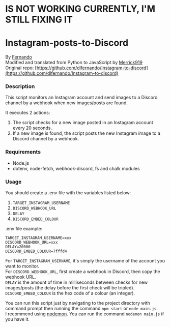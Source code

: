 # IS NOT WORKING CURRENTLY, I'M STILL FIXING IT

# Instagram-posts-to-Discord
By [Fernando](https://github.com/dlfernando/)\
Modified and translated from Python to JavaScript by [Merrick919](https://github.com/Merrick919)\
Original repo: [https://github.com/dlfernando/Instagram-to-discord](https://github.com/dlfernando/Instagram-to-discord)

### Description

This script monitors an Instagram account and send images to a Discord channel by a webhook when new images/posts are found.

It executes 2 actions:
1. The script checks for a new image posted in an Instagram account every 20 seconds.
2. If a new image is found, the script posts the new Instagram image to a Discord channel by a webhook.

### Requirements

- Node.js
- dotenv, node-fetch, webhook-discord, fs and chalk modules

### Usage

You should create a .env file with the variables listed below:
1. `TARGET_INSTAGRAM_USERNAME`
2. `DISCORD_WEBHOOK_URL`
3. `DELAY`
4. `DISCORD_EMBED_COLOUR`

.env file example:
```
TARGET_INSTAGRAM_USERNAME=xxx
DISCORD_WEBHOOK_URL=xxx
DELAY=20000
DISCORD_EMBED_COLOUR=7fffd4
```

For `TARGET_INSTAGRAM_USERNAME`, it's simply the username of the account you want to monitor.\
For `DISCORD_WEBHOOK_URL`, first create a webhook in Discord, then copy the webhook URL.\
`DELAY` is the amount of time in milliseconds between checks for new images/posts (the delay before the first check will be tripled).\
`DISCORD_EMBED_COLOUR` is the hex code of a colour (an integer).

You can run this script just by navigating to the project directory with command prompt then running the command `npm start` or `node main.js`.\
I recommend using [nodemon](https://www.npmjs.com/package/nodemon). You can run the command `nodemon main.js` if you have it.
